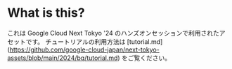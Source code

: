 # What is this?
これは Google Cloud Next Tokyo '24 のハンズオンセッションで利用されたアセットです。
チュートリアルの利用方法は [tutorial.md] (https://github.com/google-cloud-japan/next-tokyo-assets/blob/main/2024/bq/tutorial.md) をご覧ください。
